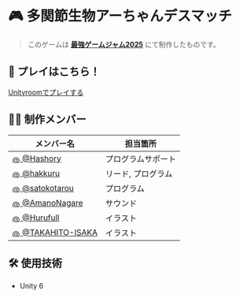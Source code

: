 # 🎮 多関節生物アーちゃんデスマッチ

> このゲームは **[最強ゲームジャム2025](https://www.e-topia-kagawa.jp/lecture/saikyo_game_jam_2025/)** にて制作したものです。

## 🔗 プレイはこちら！
[Unityroomでプレイする](https://unityroom.com/games/atyan)

## 🧑‍💻 制作メンバー

<p align="center">

| メンバー名                                                                                         | 担当箇所               |
|----------------------------------------------------------------------------------------------|--------------------|
| <a href="https://github.com/Hashory"><img src="https://github.com/Hashory.png" alt="@Hashory" style="width:1em; height:1em; vertical-align:middle;"> @Hashory</a>             | プログラムサポート |
| <a href="https://github.com/hakkuru"><img src="https://github.com/hakkuru.png" alt="@hakkuru" style="width:1em; height:1em; vertical-align:middle;"> @hakkuru</a>              | リード, プログラム         |
| <a href="https://github.com/satokotarou"><img src="https://github.com/satokotarou.png" alt="@satokotarou" style="width:1em; height:1em; vertical-align:middle;"> @satokotarou</a> | プログラム       |
| <a href="https://github.com/AmanoNagare"><img src="https://github.com/AmanoNagare.png" alt="@AmanoNagare" style="width:1em; height:1em; vertical-align:middle;"> @AmanoNagare</a> | サウンド           |
| <a href="https://github.com/Hurufull"><img src="https://github.com/Hurufull.png" alt="@Hurufull" style="width:1em; height:1em; vertical-align:middle;"> @Hurufull</a>           | イラスト |
| <a href="https://github.com/TAKAHITO-ISAKA"><img src="https://github.com/TAKAHITO-ISAKA.png" alt="@TAKAHITO-ISAKA" style="width:1em; height:1em; vertical-align:middle;"> @TAKAHITO-ISAKA</a> | イラスト  |

</p>

## 🛠 使用技術

- Unity 6
